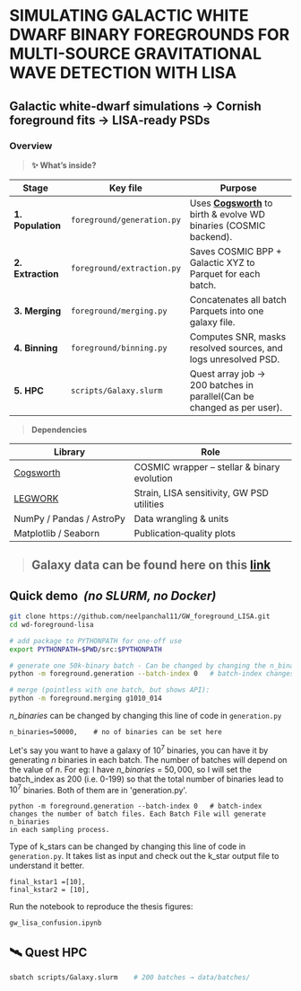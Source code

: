 # SIMULATING GALACTIC WHITE DWARF BINARY FOREGROUNDS FOR MULTI-SOURCE GRAVITATIONAL WAVE DETECTION WITH LISA
## Galactic white‑dwarf simulations → Cornish foreground fits → LISA‑ready PSDs
### Overview

> **✨ What’s inside?**

| Stage  | Key file | Purpose |
|--------|----------|---------|
| **1. Population** | `foreground/generation.py` | Uses [**Cogsworth**](https://cogsworth.readthedocs.io/en/latest/index.html) to birth & evolve WD binaries (COSMIC backend). |
| **2. Extraction** | `foreground/extraction.py` | Saves COSMIC BPP + Galactic XYZ to Parquet for each batch. |
| **3. Merging** | `foreground/merging.py` | Concatenates all batch Parquets into one galaxy file. |
| **4. Binning** | `foreground/binning.py` | Computes SNR, masks resolved sources, and logs unresolved PSD. |
| **5. HPC** | `scripts/Galaxy.slurm` | Quest array job → 200 batches in parallel(Can be changed as per user). |

> **Dependencies**

| Library | Role                   |
|---------|------------------------|
| [Cogsworth](https://cogsworth.readthedocs.io/en/latest/index.html) | COSMIC wrapper – stellar & binary evolution |
| [LEGWORK](https://legwork.readthedocs.io/en/latest/index.html)  | Strain, LISA sensitivity, GW PSD utilities |
| NumPy / Pandas / AstroPy | Data wrangling & units |
| Matplotlib / Seaborn | Publication‑quality plots |

> ## Galaxy data can be found here on this [link](https://mega.nz/folder/VBBFVKAD#u5vlzDw9xh3fo9aKCgc0vg)

## Quick demo  *(no SLURM, no Docker)*

```bash
git clone https://github.com/neelpanchal11/GW_foreground_LISA.git
cd wd-foreground-lisa

# add package to PYTHONPATH for one‑off use
export PYTHONPATH=$PWD/src:$PYTHONPATH

# generate one 50k-binary batch - Can be changed by changing the n_binaries in generation.py
python -m foreground.generation --batch-index 0   # batch-index changes the number of batch files. Each Batch File will generate n_binaries

# merge (pointless with one batch, but shows API):
python -m foreground.merging g1010_014

````
*n_binaries* can be changed by changing this line of code in ```generation.py```
````
n_binaries=50000,    # no of binaries can be set here
````

Let's say you want to have a galaxy of $10^7$ binaries, you can have it by generating $n$ binaries in each batch. The number of batches will depend on the value of $n$. For eg: I have *n_binaries* = $50,000$, so I will set the batch_index as 200 (i.e. 0-199) so that the total number of binaries lead to $10^7$ binaries. Both of them are in 'generation.py'.
````
python -m foreground.generation --batch-index 0   # batch-index changes the number of batch files. Each Batch File will generate n_binaries
in each sampling process.
````


Type of k_stars can be changed by changing this line of code in ```generation.py```. It takes list as input and check out the k_star output file to understand it better.
````
final_kstar1 =[10], 
final_kstar2 = [10],
````

Run the notebook to reproduce the thesis figures:

```bash
gw_lisa_confusion.ipynb
```

## 🛰️ Quest HPC

```bash
sbatch scripts/Galaxy.slurm    # 200 batches → data/batches/
```
